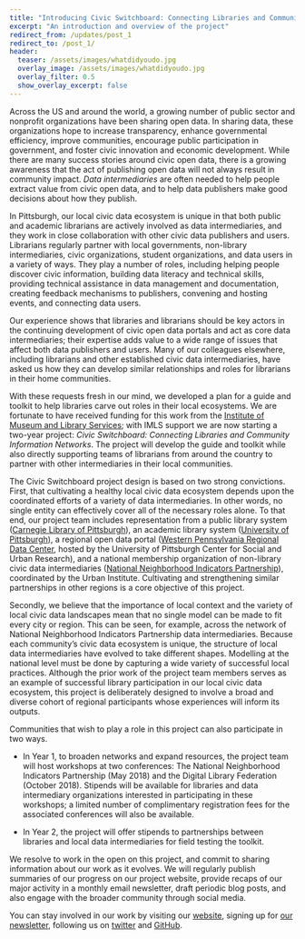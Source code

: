 ```yaml
---
title: "Introducing Civic Switchboard: Connecting Libraries and Community Information Networks"
excerpt: "An introduction and overview of the project"
redirect_from: /updates/post_1
redirect_to: /post_1/
header: 
  teaser: /assets/images/whatdidyoudo.jpg
  overlay_image: /assets/images/whatdidyoudo.jpg
  overlay_filter: 0.5
  show_overlay_excerpt: false
---
```


Across the US and around the world, a growing number of public sector and nonprofit organizations have been sharing open data. In sharing data, these organizations hope to increase transparency, enhance governmental efficiency, improve communities, encourage public participation in government, and foster civic innovation and economic development. While there are many success stories around civic open data, there is a growing awareness that the act of publishing open data will not always result in community impact. _Data intermediaries_ are often needed to help people extract value from civic open data, and to help data publishers make good decisions about how they publish.

In Pittsburgh, our local civic data ecosystem is unique in that both public and academic librarians are actively involved as data intermediaries, and they work in close collaboration with other civic data publishers and users. Librarians regularly partner with local governments, non-library intermediaries, civic organizations, student organizations, and data users in a variety of ways. They play a number of roles, including helping people discover civic information, building data literacy and technical skills, providing technical assistance in data management and documentation, creating feedback mechanisms to publishers, convening and hosting events, and connecting data users.

Our experience shows that libraries and librarians should be key actors in the continuing development of civic open data portals and act as core data intermediaries; their expertise adds value to a wide range of issues that affect both data publishers and users. Many of our colleagues elsewhere, including librarians and other established civic data intermediaries, have asked us how they can develop similar relationships and roles for librarians in their home communities. 

With these requests fresh in our mind, we developed a plan for a guide and toolkit to help libraries carve out roles in their local ecosystems. We are fortunate to have received funding for this work from the [Institute of Museum and Library Services](https://www.imls.gov/grants/awarded/lg-70-17-0146-17); with IMLS support we are now starting a two-year project: _Civic Switchboard: Connecting Libraries and Community Information Networks_. The project will develop the guide and toolkit while also directly supporting teams of librarians from around the country to partner with other intermediaries in their local communities.

The Civic Switchboard project design is based on two strong convictions. First, that cultivating a healthy local civic data ecosystem depends upon the coordinated efforts of a variety of data intermediaries. In other words, no single entity can effectively cover all of the necessary roles alone. To that end, our project team includes representation from a public library system ([Carnegie Library of Pittsburgh](https://www.carnegielibrary.org)), an academic library system ([University of Pittsburgh](http://www.library.pitt.edu/)), a regional open data portal ([Western Pennsylvania Regional Data Center](http://www.wprdc.org/), hosted by the University of Pittsburgh Center for Social and Urban Research), and a national membership organization of non-library civic data intermediaries ([National Neighborhood Indicators Partnership](https://www.neighborhoodindicators.org/)), coordinated by the Urban Institute. Cultivating and strengthening similar partnerships in other regions is a core objective of this project. 

Secondly, we believe that the importance of local context and the variety of local civic data landscapes mean that no single model can be made to fit every city or region. This can be seen, for example, across the network of National Neighborhood Indicators Partnership data intermediaries. Because each community’s civic data ecosystem is unique, the structure of local data intermediaries have evolved to take different shapes. Modelling at the national level must be done by capturing a wide variety of successful local practices. Although the prior work of the project team members serves as an example of successful library participation in our local civic data ecosystem, this project is deliberately designed to involve a broad and diverse cohort of regional participants whose experiences will inform its outputs. 

Communities that wish to play a role in this project can also participate in two ways. 

- In Year 1, to broaden networks and expand resources, the project team will host workshops at two conferences: The National Neighborhood Indicators Partnership (May 2018) and the Digital Library Federation (October 2018). Stipends will be available for libraries and data intermediary organizations interested in participating in these workshops; a limited number of complimentary registration fees for the associated conferences will also be available.

- In Year 2, the project will offer stipends to partnerships between libraries and local data intermediaries for field testing the toolkit.

We resolve to work in the open on this project, and commit to sharing information about our work as it evolves. We will regularly publish summaries of our progress on our project website, provide recaps of our major activity in a monthly email newsletter, draft periodic blog posts, and also engage with the broader community through social media.

You can stay involved in our work by visiting our [website](https://civic-switchboard.github.io/), signing up for [our newsletter](https://civicswitchboard.us17.list-manage.com/subscribe?u=530c4fdb234145e8e1e6b5307&id=3ae069cc9d), following us on [twitter](https://twitter.com/civicswitch) and [GitHub](https://github.com/orgs/civic-switchboard/).

